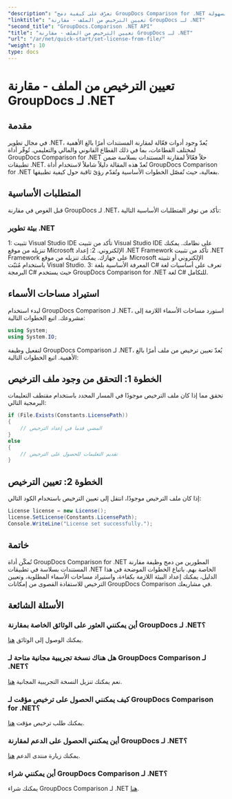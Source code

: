 ```yaml
---
"description": "تعرّف على كيفية دمج GroupDocs Comparison for .NET بسلاسة في تطبيقاتك. قم بإعداد واستيراد مساحات الأسماء ومقارنة المستندات بسهولة."
"linktitle": "تعيين الترخيص من الملف - مقارنة GroupDocs لـ .NET"
"second_title": "GroupDocs.Comparison .NET API"
"title": "تعيين الترخيص من الملف - مقارنة GroupDocs لـ .NET"
"url": "/ar/net/quick-start/set-license-from-file/"
"weight": 10
type: docs
---
```

# تعيين الترخيص من الملف - مقارنة GroupDocs لـ .NET

## مقدمة
في مجال تطوير .NET، يُعدّ وجود أدوات فعّالة لمقارنة المستندات أمرًا بالغ الأهمية لمختلف القطاعات، بما في ذلك القطاع القانوني والمالي والتعليمي. تُوفّر أداة GroupDocs Comparison for .NET حلاً فعّالاً لمقارنة المستندات بسلاسة ضمن تطبيقات .NET. تُعدّ هذه المقالة دليلاً شاملاً لاستخدام أداة GroupDocs Comparison for .NET بفعالية، حيث تُفصّل الخطوات الأساسية وتُقدّم رؤىً ثاقبة حول كيفية تطبيقها.
## المتطلبات الأساسية
قبل الغوص في مقارنة GroupDocs لـ .NET، تأكد من توفر المتطلبات الأساسية التالية:
### بيئة تطوير .NET
1: تثبيت Visual Studio IDE
تأكد من تثبيت Visual Studio IDE على نظامك. يمكنك تنزيله من موقع Microsoft الإلكتروني.
2: إعداد .NET Framework
تأكد من تثبيت .NET Framework على جهازك. يمكنك تنزيله من موقع Microsoft الإلكتروني أو تثبيته باستخدام مُثبّت Visual Studio.
3: المعرفة الأساسية بلغة C#
تعرف على أساسيات لغة البرمجة C# حيث يستخدم GroupDocs Comparison for .NET لغة C# للتكامل.

## استيراد مساحات الأسماء
لبدء استخدام GroupDocs Comparison لـ .NET، استورد مساحات الأسماء اللازمة إلى مشروعك. اتبع الخطوات التالية:
```csharp
using System;
using System.IO;
```

لتفعيل وظيفة GroupDocs Comparison لـ .NET، يُعدّ تعيين ترخيص من ملف أمرًا بالغ الأهمية. اتبع الخطوات التالية:
## الخطوة 1: التحقق من وجود ملف الترخيص
تحقق مما إذا كان ملف الترخيص موجودًا في المسار المحدد باستخدام مقتطف التعليمات البرمجية التالي:
```csharp
if (File.Exists(Constants.LicensePath))
{
    // المضي قدما في إعداد الترخيص
}
else
{
    // تقديم التعليمات للحصول على الترخيص
}
```
## الخطوة 2: تعيين الترخيص
إذا كان ملف الترخيص موجودًا، انتقل إلى تعيين الترخيص باستخدام الكود التالي:
```csharp
License license = new License();
license.SetLicense(Constants.LicensePath);
Console.WriteLine("License set successfully.");
```

## خاتمة
تُمكّن أداة GroupDocs Comparison for .NET المطورين من دمج وظيفة مقارنة المستندات بسلاسة في تطبيقات .NET الخاصة بهم. باتباع الخطوات الموضحة في هذا الدليل، يمكنك إعداد البيئة اللازمة بكفاءة، واستيراد مساحات الأسماء المطلوبة، وتعيين الترخيص للاستفادة القصوى من إمكانات GroupDocs Comparison في مشاريعك.
## الأسئلة الشائعة
### أين يمكنني العثور على الوثائق الخاصة بمقارنة GroupDocs لـ .NET؟
يمكنك الوصول إلى الوثائق [هنا](https://tutorials.groupdocs.com/comparison/net/).
### هل هناك نسخة تجريبية مجانية متاحة لـ GroupDocs Comparison لـ .NET؟
نعم يمكنك تنزيل النسخة التجريبية المجانية [هنا](https://releases.groupdocs.com/).
### كيف يمكنني الحصول على ترخيص مؤقت لـ GroupDocs Comparison for .NET؟
يمكنك طلب ترخيص مؤقت [هنا](https://purchase.groupdocs.com/temporary-license/).
### أين يمكنني الحصول على الدعم لمقارنة GroupDocs لـ .NET؟
يمكنك زيارة منتدى الدعم [هنا](https://forum.groupdocs.com/c/comparison/12).
### أين يمكنني شراء GroupDocs Comparison لـ .NET؟
يمكنك شراء GroupDocs Comparison لـ .NET [هنا](https://purchase.groupdocs.com/buy).